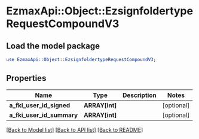 # EzmaxApi::Object::EzsignfoldertypeRequestCompoundV3

## Load the model package
```perl
use EzmaxApi::Object::EzsignfoldertypeRequestCompoundV3;
```

## Properties
Name | Type | Description | Notes
------------ | ------------- | ------------- | -------------
**a_fki_user_id_signed** | **ARRAY[int]** |  | [optional] 
**a_fki_user_id_summary** | **ARRAY[int]** |  | [optional] 

[[Back to Model list]](../README.md#documentation-for-models) [[Back to API list]](../README.md#documentation-for-api-endpoints) [[Back to README]](../README.md)


